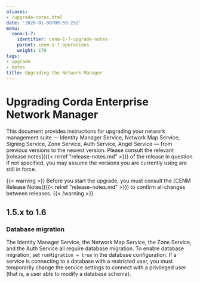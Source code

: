 ```yaml
---
aliases:
- /upgrade-notes.html
date: '2020-01-08T09:59:25Z'
menu:
  cenm-1-7:
    identifier: cenm-1-7-upgrade-notes
    parent: cenm-1-7-operations
    weight: 170
tags:
- upgrade
- notes
title: Upgrading the Network Manager
---
```



# Upgrading Corda Enterprise Network Manager

This document provides instructions for upgrading your network management suite — Identity Manager Service, Network Map Service, Signing Service, Zone Service, Auth Service, Angel Service — from previous versions to the newest version. Please consult the relevant [release notes]({{< relref "release-notes.md" >}}) of the release in question. If not specified, you may assume the versions you are currently using are still in force.

{{< warning >}}
Before you start the upgrade, you must consult the [CENM Release Notes]({{< relref "release-notes.md" >}}) to confirm all changes between releases.
{{< /warning >}}

## 1.5.x to 1.6

### Database migration

The Identity Manager Service, the Network Map Service, the Zone Service, and the Auth Service all require database migration. To enable database migration, set `runMigration = true` in the database configuration. If a service is connecting to a database with a restricted user, you must temporarily change the service settings to connect with a privileged user (that is, a user able to modify a database schema).
